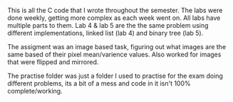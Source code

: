 This is all the C code that I wrote throughout the semester.
The labs were done weekly, getting more complex as each week went on. All labs have multiple parts to them.
Lab 4 & lab 5 are the the same problem using different implementations, linked list (lab 4) and binary tree (lab 5).

The assigment was an image based task, figuring out what images are the same based of their pixel mean/varience values. Also worked for images that were flipped and mirrored.

The practise folder was just a folder I used to practise for the exam doing different problems, its a bit of a mess and code in it isn't 100% complete/working. 
